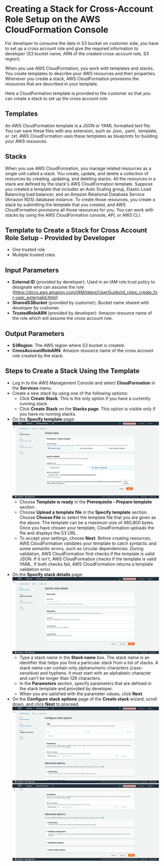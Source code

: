 # Creating a Stack for Cross-Account Role Setup on the AWS CloudFormation Console
For developer to consume the data in S3 bucket on customer side, you have to set up a cross account role and give the required information to developer (S3 bucket name, ARN of the created cross-account role, S3 region).

When you use AWS CloudFormation, you work with templates and stacks. You create templates to describe your AWS resources and their properties. Whenever you create a stack, AWS CloudFormation provisions the resources that are described in your template.

Here a CloudFormation template is provided to the customer so that you can create a stack to set up the cross account role.

## Templates
An AWS CloudFormation template is a JSON or YAML formatted text file. You can save these files with any extension, such as .json, .yaml, .template, or .txt. AWS CloudFormation uses these templates as blueprints for building your AWS resources. 

## Stacks
When you use AWS CloudFormation, you manage related resources as a single unit called a stack. You create, update, and delete a collection of resources by creating, updating, and deleting stacks. All the resources in a stack are defined by the stack's AWS CloudFormation template. Suppose you created a template that includes an Auto Scaling group, Elastic Load Balancing load balancer, and an Amazon Relational Database Service (Amazon RDS) database instance. To create those resources, you create a stack by submitting the template that you created, and AWS CloudFormation provisions all those resources for you. You can work with stacks by using the AWS CloudFormation console, API, or AWS CLI.

## Template to Create a Stack for Cross Account Role Setup - Provided by Developer
- One trusted role
- Multiple trusted roles

## Input Parameters
- **External ID** (provided by developer): Used in an IAM role trust policy to designate who can assume the role (https://docs.aws.amazon.com/IAM/latest/UserGuide/id_roles_create_for-user_externalid.html)
- **SharedS3Bucket** (provided by customer): Bucket name shared with developer by customer.
- **TrustedRoleARN** (provided by developer): Amazon resource name of the role which will assume the cross account role.

## Output Parameters
- **S3Region**: The AWS region where S3 bucket is created.
- **CrossAccountRoleARN**: Amazon resource name of the cross account role created by the stack.

## Steps to Create a Stack Using the Template
- Log in to the AWS Management Console and select **CloudFormation** in the **Services** menu.
- Create a new stack by using one of the following options:
  - Click **Create Stack**. This is the only option if you have a currently running stack.
  - Click **Create Stack** on the **Stacks page**. This option is visible only if you have no running stacks.    
- On the **Specify template** page: ![Step 1: Specify template](aws_create_stack_step1.png)
  - Choose **Template is ready** in the **Prerequisite - Prepare template** section .
  - Choose **Upload a template file** in the **Specify template** section. Choose **Choose File** to select the template file that you are given as the above. The template can be a maximum size of 460,800 bytes. Once you have chosen your template, CloudFormation uploads the file and displays the S3 URL.
  - To accept your settings, choose **Next**. Before creating resources, AWS CloudFormation validates your template to catch syntactic and some semantic errors, such as circular dependencies. During validation, AWS CloudFormation first checks if the template is valid JSON. If it isn't, AWS CloudFormation checks if the template is valid YAML. If both checks fail, AWS CloudFormation returns a template validation error.
- On the **Specify stack details** page: ![Step 2: Specify stack details](aws_create_stack_step2.png)
  - Type a stack name in the **Stack name** box. The stack name is an identifier that helps you find a particular stack from a list of stacks. A stack name can contain only alphanumeric characters (case-sensitive) and hyphens. It must start with an alphabetic character and can't be longer than 128 characters.
  - In the **Parameters** section, specify parameters that are defined in the stack template and provided by developer.
  - When you are satisfied with the parameter values, click **Next**.
- On the **Configure stack options** page of the **Create stack** wizard, scroll down, and click **Next** to proceed. ![Step 3-1: Configure stack options (2-1)](aws_create_stack_step3_part1.png) ![Step 3-2: Configure stack options (2-2)](aws_create_stack_step3_part2.png)
